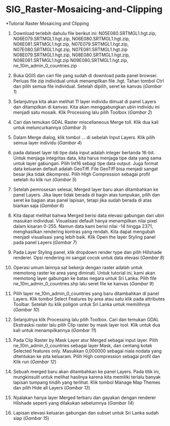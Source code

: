 # SIG_Raster-Mosaicing-and-Clipping

*Tutorial Raster Mosaicing and Clipping

1. Download terlebih dahulu file berikut ini: N05E080.SRTMGL1.hgt.zip, N06E079.SRTMGL1.hgt.zip, N06E080.SRTMGL1.hgt.zip, N06E081.SRTMGL1.hgt.zip, N07E079.SRTMGL1.hgt.zip, N07E080.SRTMGL1.hgt.zip, N07E081.SRTMGL1.hgt.zip
N08E079.SRTMGL1.hgt.zip, N08E080.SRTMGL1.hgt.zip, N08E081.SRTMGL1.hgt.zip
N09E080.SRTMGL1.hgt.zip, ne_10m_admin_0_countries.zip

2. Buka QGIS dan cari file yang sudah di download pada panel browser. Perluas file zip individual untuk menampilkan file .hgt. Tahan tombol Ctrl dan pilih semua file individual. Setelah dipilih, seret ke kanvas (*Gambar 1*)

3. Selanjutnya kita akan melihat 11 layer individu dimuat di panel Layers dan ditampilkan di kanvas. Kita akan menggabungkan ubin individu ini menjadi satu mosaik. Klik Processing lalu pilih Toolbox (*Gambar 2*)

4. Cari dan temukan GDAL Raster miscellaneous Merge toll. Klik dua kali untuk meluncurkannya (*Gambar 3*)

5. Dalam Merge dialog, klik tombol ... di sebelah Input Layers. Klik pilih semua layer individu (*Gambar 4*)

6. pada dataset layer tdi tipe data input adalah integer bertanda 16-bit. Untuk menjaga integritas data, kita harus menjaga tipe data yang sama untuk layer gabungan. Pilih Int16 sebagi tipe data output. Juga format data keluaran default adalah GeoTiff. File GeoTiff bisa menjadi sangat besar jika tidak dikompresi. Pilih HIgh Compression sebagai profil setelah itu klik run (*Gambar 5*)

7. Setelah pemrosesan selesai, Merged layer baru akan ditambahkan ke panel Layers. Jika layer tidak berada di bagin atas tumpukan, pilih dan seret ke bagian atas panel lapisan, tetapi jika sudah berada di atas biarkan saja (*Gambar 6*)

8. Kita dapat melihat bahwa Merged berisi data elevasi gabungan dari ubin masukan individual. Visualisasi default hanya menampilkan nilai pixel dalam kisaran 0-255. Namun data kami berisi nilai -14 hingga 2371, menghasilkan rendering kontras yang rendah. Kita dapat mengubah menjadi visualisasi yang lebih baik. Klik Open the layer Styling panel pada panel Layers (*Gambar 7*)

9. Pada Layer Styling panel, klik dropdown render type dan pilih Hillshade renderer. Opsi rendering ini sangat cocok untuk data elevasi (*Gambar 8*)

10. Operasi umum lainnya sat bekerja dengan raster adalah untuk memotong raster ke area yang diminati. Untuk tutorial ini, kami akan memotong layer gabungan ke batas negara untuk Sri Lanka. Pilih file ne_10m_admin_0_countries.shp lalu seret file ke kanvas (*Gambar 9*)

11. Pilih layer ne_10m_admin_0_countries yang baru ditambahkan di panel Layers. Klik tombol Select Features by area atau satu klik pada attributes Toolbar. Setelah itu klik poligon untuk Sri Lanka untuk memilihnya (*Gambar 10*)

12. Selanjutnya klik Processing lalu pilih Toolbox. Cari dan temukan GDAL Ekstrasksi raster lalu pilih Clip raster by mask layer tool. Klik untuk dua kali untuk menampilkannya  (*Gambar 11*)

13. Pada Clip Raster by Mask Layer atur Merged sebagai input layer. Pilih ne_10m_admin_0_countries sebagai layer Mask, dan centang kotak Selected features only. Masukkan 0,000000 sebagai niala nodata yang ditentukan ke pita keluaram. Pilih High compression sebagai profil dan Klik run (*Gambar 12*)

14. Sebuah merged baru akan ditambahkan ke panel Layers. Pada titik ini, mungkinsulit untuk melihat hasilnya karena kita memiliki terlalu banyak lapisan tumpang tindih yang terlihat. Klik tombol Manage Map Themes dan pilih Hide all Layers (*Gambar 13*)

15. Nyalakan hanya layer Merged terbaru dan gayakan dengan renderer Hilshade seperti yang dilakukan sebelumnya (*Gambar 14*)

16. Lapisan elevasi keluaran gabungan dan subset untuk Sri Lanka sudah siap (*Gambar 15*)
